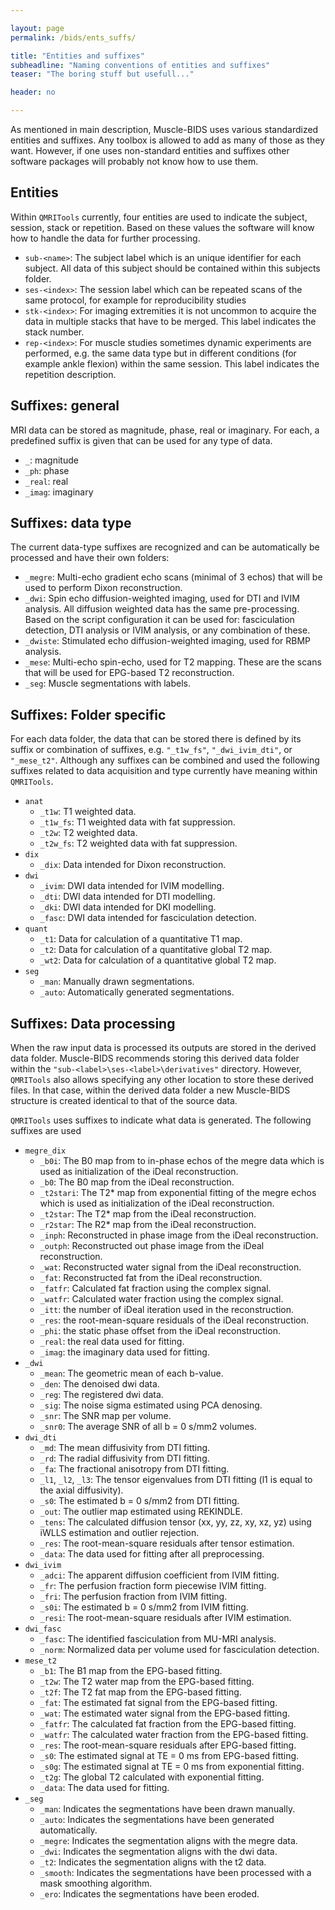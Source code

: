 ```yaml
---

layout: page
permalink: /bids/ents_suffs/

title: "Entities and suffixes"
subheadline: "Naming conventions of entities and suffixes"
teaser: "The boring stuff but usefull..."

header: no

---
```


As mentioned in main description, Muscle-BIDS uses various standardized entities and suffixes. Any toolbox is allowed to add as many of those as they want. However, if one uses non-standard entities and suffixes other software packages will probably not know how to use them. 


## Entities

Within `QMRITools` currently, four entities are used to indicate the subject, session, stack or repetition.  Based on these values the software will know how to handle the data for further processing.

- `sub-<name>`: The subject label which is an unique identifier for each subject. All data of this subject should be contained within this subjects folder.
- `ses-<index>`: The session label which can be repeated scans of the same protocol, for example for reproducibility studies
- `stk-<index>`: For imaging extremities it is not uncommon to acquire the data in multiple stacks that have to be merged. This label indicates the stack number.
- `rep-<index>`: For muscle studies sometimes dynamic experiments are performed, e.g. the same data type but in different conditions (for example ankle flexion) within the same session. This label indicates the repetition description.


## Suffixes: general

MRI data can be stored as magnitude, phase, real or imaginary. For each, a predefined suffix is given that can be used for any type of data.

- `_`: magnitude
- `_ph`: phase
- `_real`: real
- `_imag`: imaginary 


## Suffixes: data type

The current data-type suffixes are recognized and can be automatically be processed and have their own folders:

- `_megre`: Multi-echo gradient echo scans (minimal of 3 echos) that will be used to perform Dixon reconstruction.
- `_dwi`: Spin echo diffusion-weighted imaging, used for DTI and IVIM analysis. All diffusion weighted data has the same pre-processing. Based on the script configuration it can be used for: fasciculation detection, DTI analysis or IVIM analysis, or any combination of these.
- `_dwiste`: Stimulated echo diffusion-weighted imaging, used for RBMP analysis.
- `_mese`: Multi-echo spin-echo, used for T2 mapping. These are the scans that will be used for EPG-based T2 reconstruction.
- `_seg`: Muscle segmentations with labels.


## Suffixes: Folder specific

For each data folder, the data that can be stored there is defined by its suffix or combination of suffixes, e.g. `"_t1w_fs"`, `"_dwi_ivim_dti"`, or `"_mese_t2"`. Although any suffixes can be combined and used the following suffixes related to data acquisition and type currently have meaning within `QMRITools`.

- `anat`
	- `_t1w`: T1 weighted data.
	- `_t1w_fs`: T1 weighted data with fat suppression.
	- `_t2w`: T2 weighted data.
	- `_t2w_fs`: T2 weighted data with fat suppression.
- `dix`
	- `_dix`: Data intended for Dixon reconstruction.
- `dwi`	
	 - `_ivim`: DWI data intended for IVIM modelling.
	- `_dti`: DWI data intended for DTI modelling.
	- `_dki`: DWI data intended for DKI modelling.
	- `_fasc`: DWI data intended for fasciculation detection.
- `quant`
	- `_t1`: Data for calculation of a quantitative T1 map.
	- `_t2`: Data for calculation of a quantitative global T2 map.
	- `_wt2`: Data for calculation of a quantitative global T2 map.
- `seg`
	- `_man`: Manually drawn segmentations.
	- `_auto`: Automatically generated segmentations.


## Suffixes: Data processing

When the raw input data is processed its outputs are stored in the derived data folder. Muscle-BIDS recommends storing this derived data folder within the `"sub-<label>\ses-<label>\derivatives"` directory. However, `QMRITools` also allows specifying any other location to store these derived files. In that case, within the derived data folder a new Muscle-BIDS structure is created identical to that of the source data. 

`QMRITools` uses suffixes to indicate what data is generated. The following suffixes are used 

- `megre_dix`
	- `_b0i`: The B0 map from to in-phase echos of the megre data which is used as initialization of the iDeal reconstruction.
	- `_b0`: The B0 map from the iDeal reconstruction.
	- `_t2stari`: The T2\* map from exponential fitting of the megre echos which is used as initialization of the iDeal reconstruction.
	- `_t2star`: The T2\* map from the iDeal reconstruction.
	- `_r2star`: The R2\* map from the iDeal reconstruction.
	- `_inph`: Reconstructed in phase image from the iDeal reconstruction.	
	- `_outph`: Reconstructed out phase image from the iDeal reconstruction.
	- `_wat`: Reconstructed water signal from the iDeal reconstruction.
	- `_fat`: Reconstructed fat from the iDeal reconstruction.
	- `_fatfr`: Calculated fat fraction using the complex signal.
	- `_watfr`: Calculated water fraction using the complex signal.
	- `_itt`: the number of iDeal iteration used in the reconstruction.
	- `_res`: the root-mean-square residuals of the iDeal reconstruction.
	- `_phi`: the static phase offset from the iDeal reconstruction.
	- `_real`: the real data used for fitting.
	- `_imag`: the imaginary data used for fitting.
- `_dwi`
	- `_mean`: The geometric mean of each b-value.
	- `_den`: The denoised dwi data.
	- `_reg`: The registered dwi data.
	- `_sig`: The noise sigma estimated using PCA denosing.
	- `_snr`: The SNR map per volume.
	- `_snr0`: The average SNR of all b = 0 s/mm2 volumes. 
- `dwi_dti`
	- `_md`: The mean diffusivity from DTI fitting.
	- `_rd`: The radial diffusivity from DTI fitting.
	- `_fa`: The fractional anisotropy from DTI fitting.
	- `_l1`, `_l2`, `_l3`: The tensor eigenvalues from DTI fitting (l1 is equal to the axial diffusivity).
	- `_s0`: The estimated b = 0 s/mm2 from DTI fitting.
	- `_out`: The outlier map estimated using REKINDLE.
	- `_tens`: The calculated diffusion tensor (xx, yy, zz, xy, xz, yz) using iWLLS estimation and outlier rejection.
	- `_res`: The root-mean-square residuals after tensor estimation.
	- `_data`: The data used for fitting after all preprocessing.
- `dwi_ivim`
	- `_adci`: The apparent diffusion coefficient from IVIM fitting.
	- `_fr`: The perfusion fraction form piecewise IVIM fitting.
	- `_fri`: The perfusion fraction from IVIM fitting.
	- `_s0i`: The estimated b = 0 s/mm2 from IVIM fitting.
	- `_resi`: The root-mean-square residuals after IVIM estimation.
- `dwi_fasc`
	- `_fasc`: The identified fasciculation from MU-MRI analysis. 
	- `_norm`: Normalized data per volume used for fasciculation detection.
- `mese_t2`
	- `_b1`: The B1 map from the EPG-based fitting.
	- `_t2w`: The T2 water map from the EPG-based fitting.
	- `_t2f`: The T2 fat map from the EPG-based fitting.
	- `_fat`: The estimated fat signal from the EPG-based fitting.
	- `_wat`: The estimated water signal from the EPG-based fitting.
	- `_fatfr`: The calculated fat fraction from the EPG-based fitting.
	- `_watfr`: The calculated water fraction from the EPG-based fitting.
	- `_res`: The root-mean-square residuals after EPG-based fitting.
	- `_s0`: The estimated signal at TE = 0 ms from EPG-based fitting.
	- `_s0g`: The estimated signal at TE = 0 ms from exponential fitting.
	- `_t2g`: The global T2 calculated with exponential fitting.
	- `_data`: The data used for fitting.
- `_seg`
	- `_man`: Indicates the segmentations have been drawn manually.
	- `_auto`: Indicates the segmentations have been generated automatically.
	- `_megre`: Indicates the segmentation aligns with the megre data.
	- `_dwi`: Indicates the segmentation aligns with the dwi data.
	- `_t2`:  Indicates the segmentation aligns with the t2 data.
	- `_smooth`: Indicates the segmentations have been processed with a mask smoothing algorithm.
	- `_ero`: Indicates the segmentations have been eroded.
